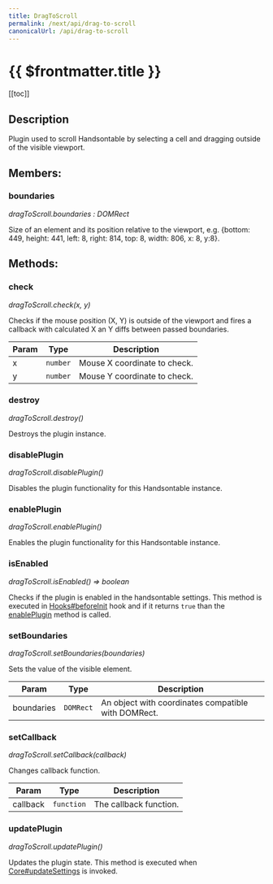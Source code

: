 ```yaml
---
title: DragToScroll
permalink: /next/api/drag-to-scroll
canonicalUrl: /api/drag-to-scroll
---
```


# {{ $frontmatter.title }}

[[toc]]

## Description


Plugin used to scroll Handsontable by selecting a cell and dragging outside of the visible viewport.


## Members:

### boundaries

_dragToScroll.boundaries : DOMRect_

Size of an element and its position relative to the viewport,
e.g. {bottom: 449, height: 441, left: 8, right: 814, top: 8, width: 806, x: 8, y:8}.


## Methods:

### check

_dragToScroll.check(x, y)_

Checks if the mouse position (X, Y) is outside of the viewport and fires a callback with calculated X an Y diffs
between passed boundaries.


| Param | Type | Description |
| --- | --- | --- |
| x | `number` | Mouse X coordinate to check. |
| y | `number` | Mouse Y coordinate to check. |



### destroy

_dragToScroll.destroy()_

Destroys the plugin instance.



### disablePlugin

_dragToScroll.disablePlugin()_

Disables the plugin functionality for this Handsontable instance.



### enablePlugin

_dragToScroll.enablePlugin()_

Enables the plugin functionality for this Handsontable instance.



### isEnabled

_dragToScroll.isEnabled() ⇒ boolean_

Checks if the plugin is enabled in the handsontable settings. This method is executed in [Hooks#beforeInit](./Hooks/#beforeInit)
hook and if it returns `true` than the [enablePlugin](#DragToScroll+enablePlugin) method is called.



### setBoundaries

_dragToScroll.setBoundaries(boundaries)_

Sets the value of the visible element.


| Param | Type | Description |
| --- | --- | --- |
| boundaries | `DOMRect` | An object with coordinates compatible with DOMRect. |



### setCallback

_dragToScroll.setCallback(callback)_

Changes callback function.


| Param | Type | Description |
| --- | --- | --- |
| callback | `function` | The callback function. |



### updatePlugin

_dragToScroll.updatePlugin()_

Updates the plugin state. This method is executed when [Core#updateSettings](./Core/#updateSettings) is invoked.


